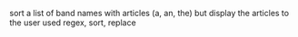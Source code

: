 sort a list of band names with articles (a, an, the) but display the articles to the user
used regex, sort, replace